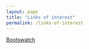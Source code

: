 ```yaml
---
layout: page
title: "Links of interest"
permalink: /links-of-interest
---
```


[Bootswatch](https://bootswatch.com/)